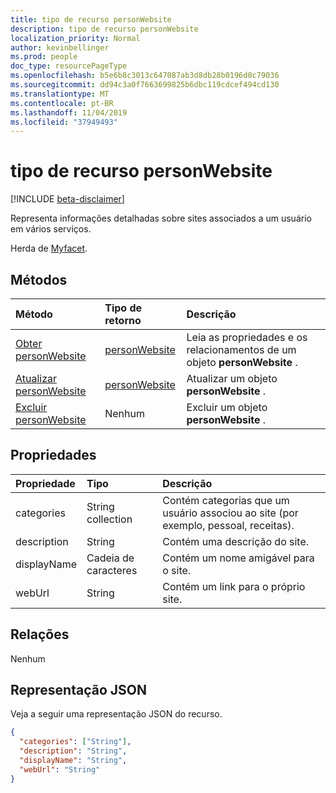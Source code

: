 ```yaml
---
title: tipo de recurso personWebsite
description: tipo de recurso personWebsite
localization_priority: Normal
author: kevinbellinger
ms.prod: people
doc_type: resourcePageType
ms.openlocfilehash: b5e6b8c3013c647087ab3d8db28b0196d0c79036
ms.sourcegitcommit: dd94c3a0f7663699825b6dbc119cdcef494cd130
ms.translationtype: MT
ms.contentlocale: pt-BR
ms.lasthandoff: 11/04/2019
ms.locfileid: "37949493"
---
```

# <a name="personwebsite-resource-type"></a>tipo de recurso personWebsite

[!INCLUDE [beta-disclaimer](../../includes/beta-disclaimer.md)]

Representa informações detalhadas sobre sites associados a um usuário em vários serviços.

Herda de [Myfacet](itemfacet.md).

## <a name="methods"></a>Métodos

| Método                                           | Tipo de retorno                       | Descrição                                                |
|:-------------------------------------------------|:----------------------------------|:-----------------------------------------------------------|
| [Obter personWebsite](../api/personwebsite-get.md) | [personWebsite](personwebsite.md) | Leia as propriedades e os relacionamentos de um objeto **personWebsite** . |
| [Atualizar personWebsite](../api/personwebsite-update.md)         | [personWebsite](personwebsite.md) | Atualizar um objeto **personWebsite** .                               |
| [Excluir personWebsite](../api/personwebsite-delete.md)         | Nenhum                              | Excluir um objeto **personWebsite** .                               |

## <a name="properties"></a>Propriedades

| Propriedade     | Tipo              | Descrição                                                                         |
|:-------------|:------------------|:------------------------------------------------------------------------------------|
|categories    |String collection  | Contém categorias que um usuário associou ao site (por exemplo, pessoal, receitas).  |
|description   |String             | Contém uma descrição do site.                                              |
|displayName   |Cadeia de caracteres             | Contém um nome amigável para o site.                                           |
|webUrl        |String             | Contém um link para o próprio site.                                              |

## <a name="relationships"></a>Relações

Nenhum

## <a name="json-representation"></a>Representação JSON

Veja a seguir uma representação JSON do recurso. 

<!-- {
  "blockType": "resource",
  "optionalProperties": [

  ],
  "@odata.type": "microsoft.graph.personWebsite",
  "baseType": ""
}-->

```json
{
  "categories": ["String"],
  "description": "String",
  "displayName": "String",
  "webUrl": "String"
}
```

<!-- uuid: 16cd6b66-4b1a-43a1-adaf-3a886856ed98
2019-02-04 14:57:30 UTC -->
<!-- {
  "type": "#page.annotation",
  "description": "personWebsite resource",
  "keywords": "",
  "section": "documentation",
  "tocPath": ""
}-->
